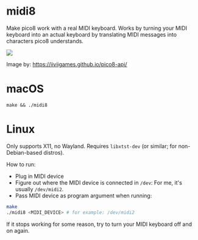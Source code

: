 # midi8

Make pico8 work with a real MIDI keyboard.
Works by turning your MIDI keyboard into an actual keyboard by translating
MIDI messages into characters pico8 understands.

![](https://iiviigames.github.io/pico8-api/img/keyboard.png)

Image by: https://iiviigames.github.io/pico8-api/

# macOS

`make && ./midi8`

# Linux

Only supports X11, no Wayland. Requires `libxtst-dev` (or similar; for non-Debian-based distros).

How to run:

- Plug in MIDI device
- Figure out where the MIDI device is connected in `/dev`: For me, it's usually `/dev/midi2`.
- Pass MIDI device as program argument when running:

```sh
make
./midi8 <MIDI_DEVICE> # for example: /dev/midi2
```

If it stops working for some reason, try to turn your MIDI keyboard off and on again.

